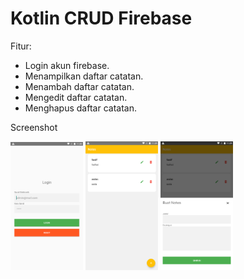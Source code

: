 # Kotlin CRUD Firebase
 
Fitur:

* Login akun firebase.
* Menampilkan daftar catatan.
* Menambah daftar catatan.
* Mengedit daftar catatan.
* Menghapus daftar catatan.


Screenshot

<img src="https://raw.githubusercontent.com/ekohendratno/KoltinCRUDFirebase/main/screenshot/img1.png" width="23%"></img> 
<img src="https://raw.githubusercontent.com/ekohendratno/KoltinCRUDFirebase/main/screenshot/img2.png" width="23%"></img> 
<img src="https://raw.githubusercontent.com/ekohendratno/KoltinCRUDFirebase/main/screenshot/img3.png" width="23%"></img> 

